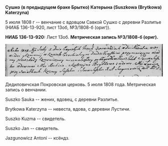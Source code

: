 **Сушко (в предыдущем браке Брытко) Катерына (Suszkowa (Brytkowa)
Katerzyna)**

5 июля 1808 г -- венчание с вдовцом Савкой Сушко с деревни Разлитье
(НИАБ 136-13-920, лист 13об, №3/1808-б (ориг)).

**НИАБ 136-13-920:** Лист 13об. **Метрическая запись №3/1808-б (ориг).**

![](./media/89a59d325e3e0ce68c8e0da60ed429fc849252d5.png)

Дедиловичская Покровская церковь. 5 июля 1808 года. Метрическая запись о
венчании.

Suszko Sauka -- жених, вдовец, с деревни Разлитье.

Brytkowa Katerzyna -- невеста, вдова, с деревни Лустичи.

Suszko Kuzma -- свидетель.

Suszko Jan -- свидетель.

Jazgunowicz Antoni -- ксёндз.
